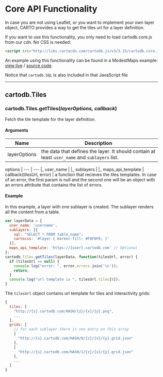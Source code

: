 # Core API Functionality

In case you are not using Leaflet, or you want to implement your own layer object, CARTO provides a way to get the tiles url for a layer definition.

If you want to use this functionality, you only need to load cartodb.core.js from our cdn. No CSS is needed:

```html
<script src="http://libs.cartocdn.com/cartodb.js/v3/3.15/cartodb.core.js"></script>
```

An example using this functionality can be found in a ModestMaps example: [view live](http://cartodb.github.com/cartodb.js/examples/modestmaps.html) / [source code](https://github.com/CartoDB/cartodb.js/blob/develop/examples/modestmaps.html).

Notice that `cartodb.SQL` is also included in that JavaScript file

---

## cartodb.Tiles

### cartodb.Tiles.getTiles(_layerOptions, callback_)

Fetch the tile template for the layer definition.

#### Arguments

Name |Description
--- | ---
layerOptions | the data that defines the layer. It should contain at least `user_name` and `sublayers` list.

options | 
--- | ---
&#124;_ user_name | 
&#124;_ sublayers | 
&#124;_ maps_api_template | 
callback(tilesUrl, error) | a function that recieves the tiles templates. In case of an error, the first param is null and the second one will be an object with an errors attribute that contains the list of errors. 

#### Example

In this example, a layer with one sublayer is created. The sublayer renders all the content from a table.

```javascript
var layerData = {
  user_name: 'username',
  sublayers: [{
    sql: "SELECT * FROM table_name";
    cartocss: '#layer { marker-fill: #F0F0F0; }'
  }],
  maps_api_template: 'https://{user}.cartodb.com' // Optional
};
cartodb.Tiles.getTiles(layerData, function(tilesUrl, error) {
  if (tilesUrl == null) {
    console.log("error: ", error.errors.join('\n'));
    return;
  }
  console.log("url template is ", tilesUrl.tiles[0]);
}
```

The `tilesUrl` object contains url template for tiles and interactivity grids:

```javascript
{
  tiles: [
    "http://{s}.cartodb.com/HASH/{z}/{x}/{y}.png",
    ...
  ],
  grids: [
    // for each sublayer there is one entry on this array
    [
      "http://{s}.cartodb.com/HASH/0/{z}/{x}/{y}.grid.json"
    ],
    [
      "http://{s}.cartodb.com/HASH/1/{z}/{x}/{y}.grid.json"
    ],
    ...
  ]
}
```
